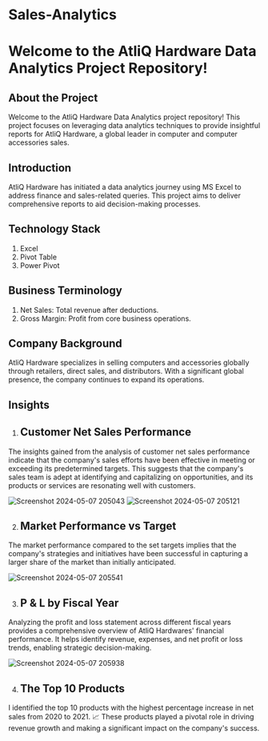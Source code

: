 # Sales-Analytics

# **Welcome to the AtliQ Hardware Data Analytics Project Repository!**

## About the Project

Welcome to the AtliQ Hardware Data Analytics project repository! This project focuses on leveraging data analytics techniques to provide insightful reports for AtliQ Hardware, a global leader in computer and computer accessories sales.

##  Introduction

AtliQ Hardware has initiated a data analytics journey using MS Excel to address finance and sales-related queries. This project aims to deliver comprehensive reports to aid decision-making processes.

## Technology Stack

1. Excel
2. Pivot Table
3. Power Pivot

## Business Terminology

1. Net Sales: Total revenue after deductions.
2. Gross Margin: Profit from core business operations.

## Company Background
AtliQ Hardware specializes in selling computers and accessories globally through retailers, direct sales, and distributors. With a significant global presence, the company continues to expand its operations.

## Insights

1. ## Customer Net Sales Performance

The insights gained from the analysis of customer net sales performance indicate that the company's sales efforts have been effective in meeting or exceeding its predetermined targets.
This suggests that the company's sales team is adept at identifying and capitalizing on opportunities, and its products or services are resonating well with customers.

![Screenshot 2024-05-07 205043](https://github.com/Kartiksinghbisen/Sales-Analytics/assets/139736045/c7c73fec-203a-4696-8353-3e411ad086bc)
![Screenshot 2024-05-07 205121](https://github.com/Kartiksinghbisen/Sales-Analytics/assets/139736045/70972e8d-a2c1-4049-b14f-5042aac42ae2)

2. ## Market Performance vs Target
The market performance compared to the set targets implies that the company's strategies and initiatives have been successful in capturing a larger share of the market than initially anticipated.


![Screenshot 2024-05-07 205541](https://github.com/Kartiksinghbisen/Sales-Analytics/assets/139736045/ac71b273-e9e7-4b9a-b408-8325c5fe328c)

3. ## P & L by Fiscal Year
   
Analyzing the profit and loss statement across different fiscal years provides a comprehensive overview of AtliQ Hardwares' financial performance.
It helps identify revenue, expenses, and net profit or loss trends, enabling strategic decision-making.

![Screenshot 2024-05-07 205938](https://github.com/Kartiksinghbisen/Sales-Analytics/assets/139736045/573bc667-d696-4e8e-993a-1826a3ab9f1d)

4. ## The Top 10 Products
I identified the top 10 products with the highest percentage increase in net sales from 2020 to 2021.
📈 These products played a pivotal role in driving revenue growth and making a significant impact on the company's success.

